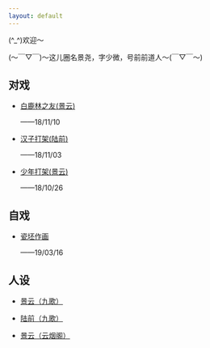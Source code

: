 ```yaml
---
layout: default
---
```



(^_^)欢迎～

(～￣▽￣)～这儿圈名景尧，字少微，号前前道人～(￣▽￣～)


## 对戏

- [白鹿林之友(景云)](https://raw.githubusercontent.com/UserT2019/UserT2019.github.io/master/bllzy.png)


  ——18/11/10

- [汉子打架(陆前)](https://raw.githubusercontent.com/UserT2019/UserT2019.github.io/master/hzdj.png)


  ——18/11/03

- [少年打架(景云)](https://raw.githubusercontent.com/UserT2019/UserT2019.github.io/master/sndj.png)


  ——18/10/26

## 自戏

- [瓷坯作画](https://raw.githubusercontent.com/UserT2019/UserT2019.github.io/master/cpzh.png)

  ——19/03/16


## 人设

- [景云（九歌）](https://raw.githubusercontent.com/UserT2019/UserT2019.github.io/master/rsjyjg.png)

- [陆前（九歌）](https://raw.githubusercontent.com/UserT2019/UserT2019.github.io/master/rslqjg.png)

- [景云（云烟阁）](https://raw.githubusercontent.com/UserT2019/UserT2019.github.io/master/rsjyyyg.png)



